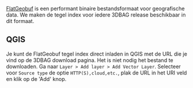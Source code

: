 [FlatGeobuf](https://flatgeobuf.org/) is een performant binaire bestandsformaat voor geografische data. We maken de tegel index voor iedere 3DBAG release beschikbaar in dit formaat.

## QGIS
Je kunt de FlatGeobuf tegel index direct inladen in QGIS met de URL die je vind op de 3DBAG download pagina. Het is niet nodig het bestand te downloaden. Ga naar  `Layer > Add layer > Add Vector Layer`. Selecteer voor `Source type` de optie `HTTP(S),cloud,etc.`, plak de URL in het URI veld en klik op de  'Add' knop.

